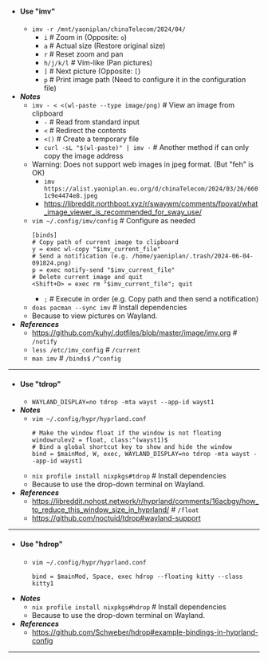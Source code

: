 - #### Use "imv"
    - `imv -r /mnt/yaoniplan/chinaTelecom/2024/04/`
        - `i` # Zoom in (Opposite: `o`)
        - `a` # Actual size (Restore original size)
        - `r` # Reset zoom and pan
        - `h/j/k/l` # Vim-like (Pan pictures)
        - `]` # Next picture (Opposite: `[`)
        - `p` # Print image path (Need to configure it in the configuration file)
- ***Notes***
    - `imv - < <(wl-paste --type image/png)` # View an image from clipboard
        - `-` # Read from standard input
        - `<` # Redirect the contents
        - `<()` # Create a temporary file
        - `curl -sL "$(wl-paste)" | imv -` # Another method if can only copy the image address
    - Warning: Does not support web images in jpeg format. (But "feh" is OK)
        - `imv https://alist.yaoniplan.eu.org/d/chinaTelecom/2024/03/26/6601c9e4474e8.jpeg`
        - https://libreddit.northboot.xyz/r/swaywm/comments/fpovat/what_image_viewer_is_recommended_for_sway_use/
    - `vim ~/.config/imv/config` # Configure as needed
      ```
      [binds]
      # Copy path of current image to clipboard
      y = exec wl-copy "$imv_current_file"
      # Send a notification (e.g. /home/yaoniplan/.trash/2024-06-04-091824.png)
      p = exec notify-send "$imv_current_file"
      # Delete current image and quit
      <Shift+D> = exec rm "$imv_current_file"; quit
      ```
        - `;` # Execute in order (e.g. Copy path and then send a notification)
    - `doas pacman --sync imv` # Install dependencies
    - Because to view pictures on Wayland.
- ***References***
    - https://github.com/kuhy/.dotfiles/blob/master/image/imv.org # `/notify`
    - `less /etc/imv_config` # `/current`
    - `man imv` # `/binds$` `/^config`
- ---
- #### Use "tdrop"
    - `WAYLAND_DISPLAY=no tdrop -mta wayst --app-id wayst1`
- ***Notes***
    - `vim ~/.config/hypr/hyprland.conf`
      ```
      # Make the window float if the window is not floating
      windowrulev2 = float, class:^(wayst1)$
      # Bind a global shortcut key to show and hide the window
      bind = $mainMod, W, exec, WAYLAND_DISPLAY=no tdrop -mta wayst --app-id wayst1
      ```
    - `nix profile install nixpkgs#tdrop` # Install dependencies
    - Because to use the drop-down terminal on Wayland.
- ***References***
    - https://libreddit.nohost.network/r/hyprland/comments/16acbgy/how_to_reduce_this_window_size_in_hyprland/ # `/float`
    - https://github.com/noctuid/tdrop#wayland-support
- ---
- #### Use "hdrop"
    - `vim ~/.config/hypr/hyprland.conf`
      ```
      bind = $mainMod, Space, exec hdrop --floating kitty --class kitty1
      ```
- ***Notes***
    - `nix profile install nixpkgs#hdrop` # Install dependencies
    - Because to use the drop-down terminal on Wayland.
- ***References***
    - https://github.com/Schweber/hdrop#example-bindings-in-hyprland-config
- ---
